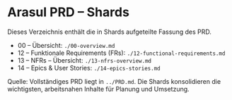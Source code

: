 # Arasul PRD – Shards

Dieses Verzeichnis enthält die in Shards aufgeteilte Fassung des PRD.

- 00 – Übersicht: `./00-overview.md`
- 12 – Funktionale Requirements (FRs): `./12-functional-requirements.md`
- 13 – NFRs – Übersicht: `./13-nfrs-overview.md`
- 14 – Epics & User Stories: `./14-epics-stories.md`

Quelle: Vollständiges PRD liegt in `../PRD.md`. Die Shards konsolidieren die wichtigsten, arbeitsnahen Inhalte für Planung und Umsetzung.
